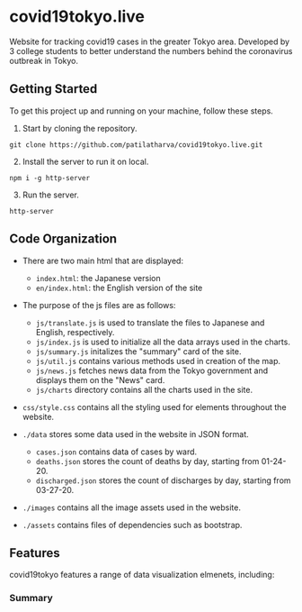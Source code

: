 # covid19tokyo.live
Website for tracking covid19 cases in the greater Tokyo area. Developed by 3 college students to better understand the numbers behind the coronavirus outbreak in Tokyo. 
## Getting Started
To get this project up and running on your machine, follow these steps.
1. Start by cloning the repository.
```
git clone https://github.com/patilatharva/covid19tokyo.live.git
```
2. Install the server to run it on local.
```
npm i -g http-server
```
3. Run the server.
```
http-server
```
## Code Organization
   - There are two main html that are displayed: 
     - `index.html`: the Japanese version
     - `en/index.html`: the English version of the site

   - The purpose of the js files are as follows:
     - `js/translate.js` is used to translate the files to Japanese and English, respectively.
     - `js/index.js` is used to initialize all the data arrays used in the charts.
     - `js/summary.js` initalizes the "summary" card of the site.
     - `js/util.js` contains various methods used in creation of the map.
     - `js/news.js` fetches news data from the Tokyo government and displays them on the "News" card.
     - `js/charts` directory contains all the charts used in the site.
  
   - `css/style.css` contains all the styling used for elements throughout the website.
   
   - `./data` stores some data used in the website in JSON format.
     - `cases.json` contains data of cases by ward.
     - `deaths.json` stores the count of deaths by day, starting from 01-24-20.
     - `discharged.json` stores the count of discharges by day, starting from 03-27-20.
   - `./images` contains all the image assets used in the website.
   - `./assets` contains files of dependencies such as bootstrap.
   




## Features
covid19tokyo features a range of data visualization elmenets, including:
### Summary



